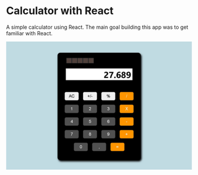 # Calculator with React

A simple calculator using React. The main goal building this app was to get familiar with React.

![calculator](calculatorprint.jpg)
